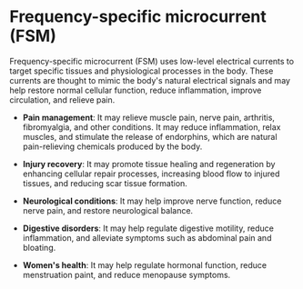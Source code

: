 [//]: # (source: ?)
[//]: # (abbr: FSM)
[//]: # (tags: electrostimulations treatments)

# Frequency-specific microcurrent (FSM)

Frequency-specific microcurrent (FSM) uses low-level electrical currents to target specific tissues and physiological processes in the body. These currents are thought to mimic the body's natural electrical signals and may help restore normal cellular function, reduce inflammation, improve circulation, and relieve pain.

* **Pain management**: It may relieve muscle pain, nerve pain, arthritis, fibromyalgia, and other conditions. It may reduce inflammation, relax muscles, and stimulate the release of endorphins, which are natural pain-relieving chemicals produced by the body.

* **Injury recovery**: It may promote tissue healing and regeneration by enhancing cellular repair processes, increasing blood flow to injured tissues, and reducing scar tissue formation.

* **Neurological conditions**: It may help improve nerve function, reduce nerve pain, and restore neurological balance.

* **Digestive disorders**: It may help regulate digestive motility, reduce inflammation, and alleviate symptoms such as abdominal pain and bloating.

* **Women's health**: It may help regulate hormonal function, reduce menstruation paint, and reduce menopause symptoms.
